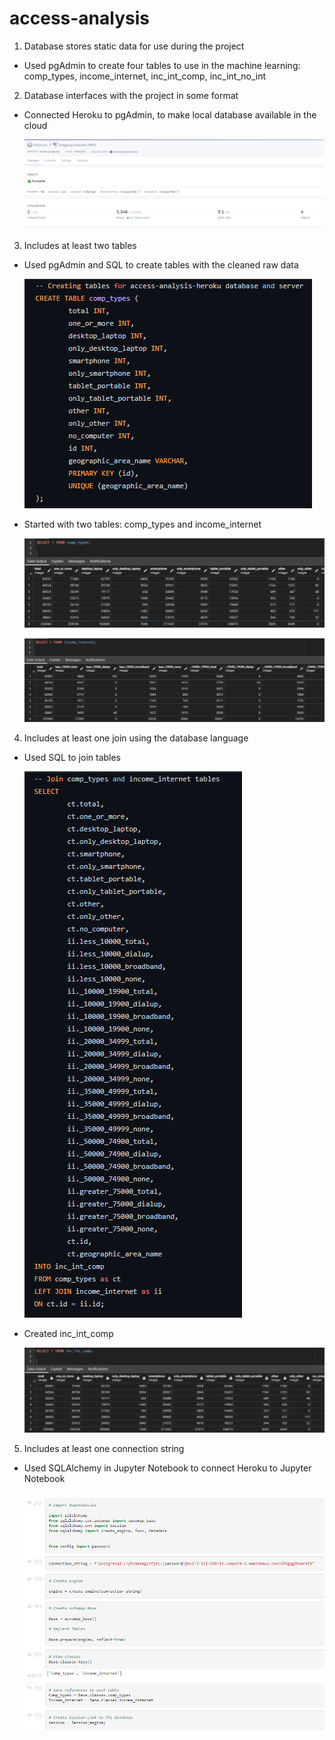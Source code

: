 # access-analysis

1. Database stores static data for use during the project
  - Used pgAdmin to create four tables to use in the machine learning: comp_types, income_internet, inc_int_comp, inc_int_no_int
2. Database interfaces with the project in some format
  - Connected Heroku to pgAdmin, to make local database available in the cloud

    ![image](images/heroku_connection.PNG)
3. Includes at least two tables
  - Used pgAdmin and SQL to create tables with the cleaned raw data

    ![image](images/create_starter_tables.PNG)
  - Started with two tables: comp_types and income_internet

    ![image](images/comp_types.PNG)

    ![image](images/income_internet.PNG)
4. Includes at least one join using the database language
  - Used SQL to join tables

    ![image](images/join_tables.PNG)
  - Created inc_int_comp

    ![image](images/inc_int_comp.PNG)
5. Includes at least one connection string
  - Used SQLAlchemy in Jupyter Notebook to connect Heroku to Jupyter Notebook

    ![image](images/sqlalchemy_connection.PNG)
